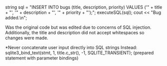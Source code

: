 string sql = "INSERT INTO bugs (title, description, priority) VALUES ('" +
        title + "', '" + description + "', '" + priority + "');";
    executeSQL(sql);
    cout << "Bug added.\n";

Was the original code but was edited due to concerns of SQL injection. Additionally, the title and description did not accept whitespaces so changes were made.

*Never concatenate user input directly into SQL strings
Instead: sqlite3_bind_text(stmt, 1, title.c_str(), -1, SQLITE_TRANSIENT); (prepared statement with parameter bindings)
